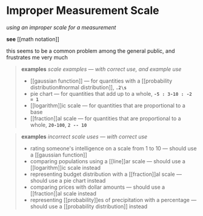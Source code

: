# Improper Measurement Scale

_using an improper scale for a measurement_

**see** [[math notation]]

this seems to be a common problem among the general public, and frustrates me very much

> **examples** _scale examples &mdash; with correct use, and example use_
>
> - [[gaussian function]] &mdash; for quantities with a [[probability distribution#normal distribution]], **`.2\s`**
> - pie chart &mdash; for quantities that add up to a whole, **`-5 : 3-10 : -2 = 1`**
> - [[logarithm]]ic scale &mdash; for quantities that are proportional to a base
> - [[fraction]]al scale &mdash; for quantities that are proportional to a whole, **`20-100`**, **`2 -- 10`**

> **examples** _incorrect scale uses &mdash; with correct use_
>
> - rating someone's intelligence on a scale from 1 to 10 &mdash; should use a [[gaussian function]]
> - comparing populations using a [[line]]ar scale &mdash; should use a [[logarithm]]ic scale instead
> - representing budget distribution with a [[fraction]]al scale &mdash; should use a pie chart instead
> - comparing prices with dollar amounts &mdash; should use a [[fraction]]al scale instead
> - representing [[probability]]es of precipitation with a percentage &mdash; should use a [[probability distribution]] instead
